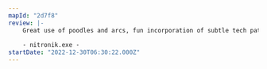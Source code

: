 ```yaml
---
mapId: "2d7f8"
review: |-
    Great use of poodles and arcs, fun incorporation of subtle tech patterns, flowing lowers and a great lightshow with cinema make this map an awesome and diverse package for all to enjoy.
    
    - nitronik.exe -
startDate: "2022-12-30T06:30:22.000Z"
---
```

